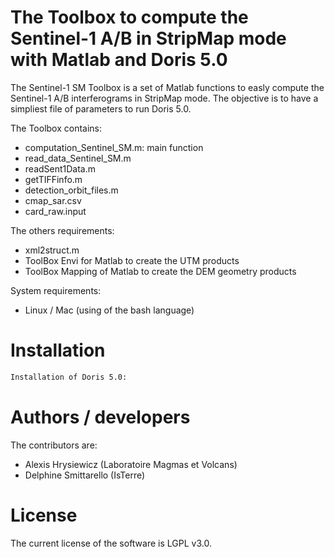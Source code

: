 # The Toolbox to compute the Sentinel-1 A/B in StripMap mode with Matlab and Doris 5.0

  The Sentinel-1 SM Toolbox is a set of Matlab functions to easly compute the Sentinel-1 A/B interferograms in StripMap mode. The objective is to have a simpliest file of parameters to run Doris 5.0. 
  
The Toolbox contains: 
  - computation_Sentinel_SM.m: main function
  - read_data_Sentinel_SM.m
  - readSent1Data.m 
  - getTIFFinfo.m
  - detection_orbit_files.m 
  - cmap_sar.csv
  - card_raw.input
  
The others requirements:
  - xml2struct.m
  - ToolBox Envi for Matlab to create the UTM products
  - ToolBox Mapping of Matlab to create the DEM geometry products
  
System requirements: 
  - Linux / Mac (using of the bash language)

# Installation
```sh
Installation of Doris 5.0: 
```


# Authors / developers

The contributors are:
  - Alexis Hrysiewicz (Laboratoire Magmas et Volcans)
  - Delphine Smittarello (IsTerre)
  
# License
The current license of the software is LGPL v3.0.

